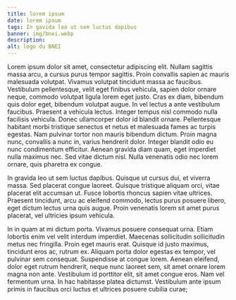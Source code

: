 ```yaml
---
title: lorem ipsum
date: lorem ipsum
tags: In gavida leo ut sem luctus dapibus
banner: img/bnei.webp
description:
alt: logo du BNEI
---
```


Lorem ipsum dolor sit amet, consectetur adipiscing elit. Nullam sagittis massa arcu, a cursus purus tempor sagittis. Proin convallis sapien ac mauris malesuada volutpat. Vivamus volutpat tincidunt massa ac faucibus. Vestibulum pellentesque, velit eget finibus vehicula, sapien dolor ornare neque, commodo volutpat ligula lorem eget justo. Cras ex diam, bibendum quis dolor eget, bibendum volutpat augue. In vel lectus a ante vestibulum faucibus. Praesent a vehicula lectus. Integer tempus nisl commodo nulla facilisis vehicula. Donec ullamcorper dolor id blandit ornare. Pellentesque habitant morbi tristique senectus et netus et malesuada fames ac turpis egestas. Nam pulvinar tortor non mauris bibendum dictum. Proin magna nunc, convallis a nunc in, varius hendrerit dolor. Integer blandit odio eu nunc condimentum efficitur. Aenean gravida diam quam, eget imperdiet nulla maximus nec. Sed vitae dictum nisl. Nulla venenatis odio nec lorem ornare, quis pharetra ex congue.

<card>
  <card-image src="img/bnei.webp"></card-image >
</card>

In gravida leo ut sem luctus dapibus. Quisque ut cursus dui, et viverra massa. Sed placerat congue laoreet. Quisque tristique aliquam orci, vitae placerat elit accumsan ut. Fusce lobortis rhoncus sapien vitae ultrices. Praesent tincidunt, arcu ac eleifend commodo, lectus purus posuere libero, eget dictum lectus urna quis augue. Proin venenatis lorem sit amet purus placerat, vel ultricies ipsum vehicula.

In in quam at mi dictum porta. Vivamus posuere consequat urna. Etiam lobortis enim vel velit interdum imperdiet. Maecenas sollicitudin sollicitudin metus nec fringilla. Proin eget mauris erat. Quisque id justo maximus, tincidunt eros ac, rutrum ex. Aliquam porta dolor egestas ex tempor, vel pulvinar sem consequat. Suspendisse at congue lorem. Aenean eleifend, dolor eget rutrum hendrerit, neque nunc laoreet sem, sit amet ornare lorem magna non ante. Vestibulum id porttitor elit, sit amet congue eros. Nam vel fermentum urna. In hac habitasse platea dictumst. Vestibulum ante ipsum primis in faucibus orci luctus et ultrices posuere cubilia curae;

